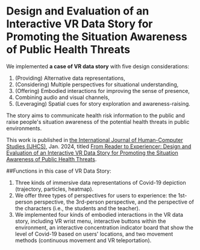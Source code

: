# Design and Evaluation of an Interactive VR Data Story for Promoting the Situation Awareness of Public Health Threats
We implemented **a case of VR data story** with five design considerations:
1. (Providing) Alternative data representations, 
2. (Considering) Multiple perspectives for situational understanding,
3. (Offering) Embodied interactions for improving the sense of presence,
4. Combining audio and visual channels,
5. (Leveraging) Spatial cues for story exploration and awareness-raising.

The story aims to communicate health risk information to the public and raise people's situation awareness of the potential health threats in public environments.

This work is published in [the International Journal of Human-Computer Studies (IJHCS)](https://www.sciencedirect.com/journal/international-journal-of-human-computer-studies), Jan. 2024, titled [From Reader to Experiencer: Design and Evaluation of an Interactive VR Data Story for Promoting the Situation Awareness of Public Health Threats](https://www.sciencedirect.com/science/article/abs/pii/S1071581923001465).

##Functions in this case of VR Data Story:
1. Three kinds of immersive data representations of Covid-19 depiction (trajectory, particles, heatmap).
2. We offer three types of perspectives for users to experience: the 1st-person perspective, the 3rd-person perspective, and the perspective of the characters (i.e., the students and the teacher).
3. We implemented four kinds of embodied interactions in the VR data story, including VR wrist menu, interactive buttons within the environment, an interactive concentration indicator board that show the level of Covid-19 based on users' locations, and two movement methods (continuous movement and VR teleportation).

